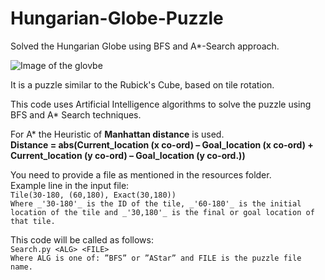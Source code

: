 # Hungarian-Globe-Puzzle
Solved the Hungarian Globe using BFS and A*-Search approach.


![Image of the glovbe](https://i.pinimg.com/originals/20/d7/78/20d778c8c6166a38dc0ed3b04158f68e.jpg)

It is a puzzle similar to the Rubick's Cube, based on tile rotation.

This code uses Artificial Intelligence algorithms to solve the puzzle using BFS and A* Search techniques.

For A* the Heuristic of **Manhattan distance** is used.  
**Distance = abs(Current_location (x co-ord) – Goal_location (x co-ord) + Current_location (y co-ord) – Goal_location (y co-ord.))**

You need to provide a file as mentioned in the resources folder.  
Example line in the input file:  
`Tile(30-180, (60,180), Exact(30,180))`  
`Where _'30-180'_ is the ID of the tile, _'60-180'_ is the initial location of the tile and _'30,180'_ is the final or goal location of that tile.`   

This code will be called as follows:  
`Search.py <ALG> <FILE>`  
`Where ALG is one of: ”BFS” or ”AStar” and FILE is the puzzle file name.`
